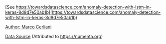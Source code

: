 [See https://towardsdatascience.com/anomaly-detection-with-lstm-in-keras-8d8d7e50ab1b](https://towardsdatascience.com/anomaly-detection-with-lstm-in-keras-8d8d7e50ab1b)

[Author: Marco Cerliani](https://towardsdatascience.com/@cerlymarco)

[Data Source](https://github.com/cerlymarco/MEDIUM_NoteBook/tree/master/Anomaly_Detection_LSTM) (Attributed to https://numenta.org)
